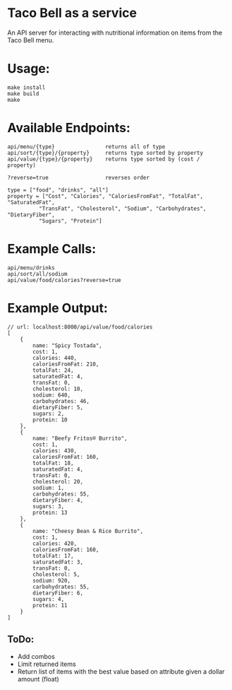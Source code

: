 # Taco Bell as a service
An API server for interacting with nutritional information on items from the Taco Bell menu.

# Usage:
```
make install
make build
make
```

# Available Endpoints:
```
api/menu/{type}                returns all of type
api/sort/{type}/{property}     returns type sorted by property
api/value/{type}/{property}    returns type sorted by (cost / property)
    
?reverse=true                  reverses order
    
type = ["food", "drinks", "all"]
property = ["Cost", "Calories", "CaloriesFromFat", "TotalFat", "SaturatedFat",
          "TransFat", "Cholesterol", "Sodium", "Carbohydrates", "DietaryFiber",
          "Sugars", "Protein"]
```

# Example Calls:
```
api/menu/drinks
api/sort/all/sodium
api/value/food/calories?reverse=true
```

# Example Output:
```
// url: localhost:8000/api/value/food/calories
[
    {
        name: "Spicy Tostada",
        cost: 1,
        calories: 440,
        caloriesFromFat: 210,
        totalFat: 24,
        saturatedFat: 4,
        transFat: 0,
        cholesterol: 10,
        sodium: 640,
        carbohydrates: 46,
        dietaryFiber: 5,
        sugars: 2,
        protein: 10
    },
    {
        name: "Beefy Fritos® Burrito",
        cost: 1,
        calories: 430,
        caloriesFromFat: 160,
        totalFat: 18,
        saturatedFat: 4,
        transFat: 0,
        cholesterol: 20,
        sodium: 1,
        carbohydrates: 55,
        dietaryFiber: 4,
        sugars: 3,
        protein: 13
    },
    {
        name: "Cheesy Bean & Rice Burrito",
        cost: 1,
        calories: 420,
        caloriesFromFat: 160,
        totalFat: 17,
        saturatedFat: 3,
        transFat: 0,
        cholesterol: 5,
        sodium: 920,
        carbohydrates: 55,
        dietaryFiber: 6,
        sugars: 4,
        protein: 11
    }
]
```

## ToDo:
* Add combos
* Limit returned items
* Return list of items with the best value based on attribute given a dollar amount (float)
